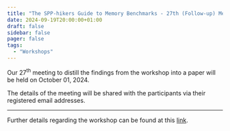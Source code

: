 ```yaml
---
title: "The SPP-hikers Guide to Memory Benchmarks - 27th (Follow-up) Meeting"
date: 2024-09-19T20:00:00+01:00
draft: false
sidebar: false
pager: false
tags:
  - "Workshops"
---
```


Our 27<sup>th</sup> meeting to distill the findings from the workshop into a paper will be held on October 01, 2024.

The details of the meeting will be shared with the participants via their registered email addresses.

---

Further details regarding the workshop can be found at this [link](/posts/mini-workshop_2023).
